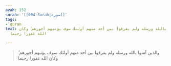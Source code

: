 ```yaml
---
ayah: 152
surah: '[[004-Surah|سورة]]'
tags:
- quran
text: والذين آمنوا بالله ورسله ولم يفرقوا بين أحد منهم أولئك سوف يؤتيهم أجورهم ۗ وكان
  الله غفورا رحيما

---
```

> والذين آمنوا بالله ورسله ولم يفرقوا بين أحد منهم أولئك سوف يؤتيهم أجورهم ۗ وكان الله غفورا رحيما
